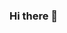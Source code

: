 ### Hi there 👋

<!--
**mehmetokszgl/mehmetokszgl** is a ✨ _special_ ✨ repository because its `README.md` (this file) appears on your GitHub profile.

### Connect with me:
[![Instagram Badge](https://img.shields.io/badge/-Instagram-C13584?style=flat-quare&labelColor=C13584&logo=instagram&logoColor=white&link=link)](link) 
